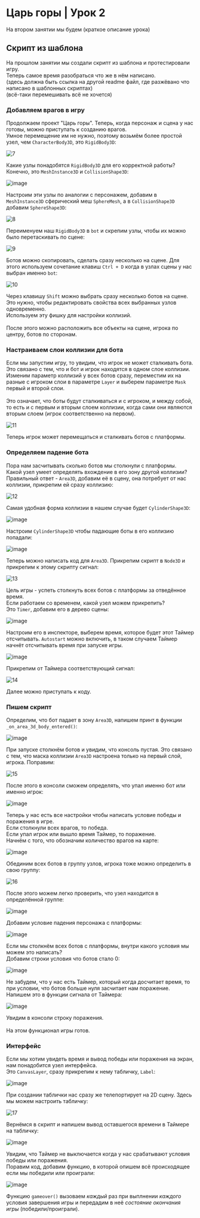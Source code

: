 # Царь горы | Урок 2

На втором занятии мы будем (краткое описание урока)

## Скрипт из шаблона

На прошлом занятии мы создали скрипт из шаблона и протестировали игру.\
Теперь самое время разобраться что же в нём написано.\
(здесь должна быть ссылка на другой readme файл, где разжёвано что написано в шаблонных скриптах)\
(всё-таки перемешивать всё не хочется)

### Добавляем врагов в игру

Продолжаем проект "Царь горы".
Теперь, когда персонаж и сцена у нас готовы, можно приступать к созданию врагов.\
Умное перемещение им не нужно, поэтому возьмём более простой узел, чем `CharacterBody3D`, это `RigidBody3D`:

![7](https://github.com/user-attachments/assets/bed0b9c6-971b-48ea-9759-b87ac5eb14fd)

Какие узлы понадобятся `RigidBody3D` для его корректной работы?
Конечно, это `MeshInstance3D` и `CollisionShape3D`:

![image](https://github.com/user-attachments/assets/da6af2cf-6043-407d-8601-00544e26d39d)

Настроим эти узлы по аналогии с персонажем, добавим в `MeshInstance3D` сферический меш `SphereMesh`, а в `CollisionShape3D` добавим `SphereShape3D`:

![8](https://github.com/user-attachments/assets/92f36613-2af6-494b-ac5d-140e8ecc9419)

Переименуем наш `RigidBody3D` в `bot` и скрепим узлы, чтобы их можно было перетаскивать по сцене:

![9](https://github.com/user-attachments/assets/45f68d3b-d881-4bec-bd64-c3c386c46bb2)

Ботов можно скопировать, сделать сразу несколько на сцене. Для этого используем сочетание клавиш `Ctrl + D` когда в узлах сцены у нас выбран именно `bot`:

![10](https://github.com/user-attachments/assets/62aa985b-04c7-401f-86f2-0864155adb58)

Через клавишу `Shift` можно выбрать сразу несколько ботов на сцене. Это нужно, чтобы редактировать свойства всех выбранных узлов одновременно.\
Используем эту фишку для настройки коллизий.\
\
После этого можно расположить все объекты на сцене, игрока по центру, ботов по сторонам.

### Настраиваем слои коллизии для бота

Если мы запустим игру, то увидим, что игрок не может сталкивать бота.\
Это связано с тем, что и бот и игрок находятся в одном слое коллизии.\
Изменим параметр коллизий у всех ботов сразу, переместим их на разные с игроком слои в параметре `Layer` и выберем параметре `Mask` первый и второй слои.\
\
Это означает, что боты будут сталкиваться и с игроком, и между собой, то есть и с первым и вторым слоем коллизии, когда сами они являются вторым слоем (игрок соответственно на первом).

![11](https://github.com/user-attachments/assets/4c5c36ee-116e-4942-8446-44681b666fe5)

Теперь игрок может перемещаться и сталкивать ботов с платформы.

### Определяем падение бота

Пора нам засчитывать сколько ботов мы столкнули с платформы.\
Какой узел умеет определять вхождение в его зону другой коллизии?\
Правильный ответ - `Area3D`, добавим её в сцену, она потребует от нас коллизии, прикрепим ей сразу коллизию:

![12](https://github.com/user-attachments/assets/c1fb1b8d-00f9-4eef-a20a-26250019fd74)

Самая удобная форма коллизии в нашем случае будет `CylinderShape3D`:

![image](https://github.com/user-attachments/assets/07c326b0-0536-467a-b9f1-7d3e9a05da15)

Настроим `CylinderShape3D` чтобы падающие боты в его коллизию попадали:

![image](https://github.com/user-attachments/assets/be2d81ed-13a9-4c83-9dd7-adf1f7e5c421)

Теперь можно написать код для `Area3D`. Прикрепим скрипт в `Node3D` и прикрепим к этому скрипту сигнал:

![13](https://github.com/user-attachments/assets/7d4610c5-5e24-417c-88cd-d53d0a676b34)

Цель игры - успеть столкнуть всех ботов с платформы за отведённое время.\
Если работаем со временем, какой узел можем прикрепить?\
Это `Timer`, добавим его в дерево сцены:

![image](https://github.com/user-attachments/assets/5416c774-01d1-45f2-ae59-57817268fff2)

Настроим его в инспекторе, выберем время, которое будет этот Таймер отсчитывать. `Autostart` можно включить, в таком случаем Таймер начнёт отсчитывать время при запуске игры.

![image](https://github.com/user-attachments/assets/2962e5bb-cde6-4e7e-9064-24f1cd64e14b)

Прикрепим от Таймера соответствующий сигнал:

![14](https://github.com/user-attachments/assets/647c85c6-7b0d-450e-bf2b-b3db2c59eec4)

Далее можно приступать к коду.

### Пишем скрипт

Определим, что бот падает в зону `Area3D`, напишем принт в функции `_on_area_3d_body_entered()`:

![image](https://github.com/user-attachments/assets/3a556018-152e-4ea4-905e-de2f153fd312)

При запуске столкнём ботов и увидим, что консоль пустая. Это связано с тем, что маска коллизии `Area3D` настроена только на первый слой, игрока. Поправим:

![15](https://github.com/user-attachments/assets/beb4d3b1-030d-4888-a891-f6d4d092facd)

После этого в консоли сможем определять, что упал именно бот или именно игрок:

![image](https://github.com/user-attachments/assets/cbe4815c-c1df-4bc2-95c3-f52b152ba2b0)

Теперь у нас есть все настройки чтобы написать условие победы и поражения в игре.\
Если столкнули всех врагов, то победа.\
Если упал игрок или вышло время Таймер, то поражение.
\
Начнём с того, что обозначим количество врагов на карте:

![image](https://github.com/user-attachments/assets/92d5d5f6-3154-425d-a6fb-e444eb0dffe8)

Обединим всех ботов в группу узлов, игрока тоже можно определить в свою группу:

![16](https://github.com/user-attachments/assets/64b107af-7390-4be5-8f20-1de2e8b107d1)

После этого можем легко проверить, что узел находится в определённой группе:

![image](https://github.com/user-attachments/assets/18f9d69a-c580-4953-8fa4-762c169574ea)

Добавим условие падения персонажа с платформы:

![image](https://github.com/user-attachments/assets/57967ed1-4236-4157-8559-0afac2424513)

Если мы столкнём всех ботов с платформы, внутри какого условия мы можем это написать?\
Добавим строки условия что ботов стало 0:

![image](https://github.com/user-attachments/assets/60fb22ce-7e39-45bd-bf10-8aedfb09d7e9)

Не забудем, что у нас есть Таймер, который когда досчитает время, то при условии, что ботов больше нуля засчитает нам поражение.\
Напишем это в функции сигнала от Таймера:

![image](https://github.com/user-attachments/assets/6475c9ea-c933-4e19-93c0-d3829088793b)

Увидим в консоли строку поражения.\
\
На этом функционал игры готов.

### Интерфейс

Если мы хотим увидеть время и вывод победы или поражения на экран, нам понадобится узел интерфейса.\
Это `CanvasLayer`, сразу прикрепим к нему табличку, `Label`:

![image](https://github.com/user-attachments/assets/4587753a-0132-46b7-a379-6e635a285292)

При создании таблички нас сразу же телепортирует на 2D сцену. Здесь мы можем настроить табличку:

![17](https://github.com/user-attachments/assets/25629f7e-2d66-422d-850e-d91975571c92)

Вернёмся в скрипт и напишем вывод оставшегося времени в Таймере на табличку:

![image](https://github.com/user-attachments/assets/a1dfb09e-945b-4d53-b62b-788388af413c)

Увидим, что Таймер не выключается когда у нас срабатывают условия победы или поражения.\
Поравим код, добавим функцию, в которой опишем всё происходящее если мы победили или проиграли:

![image](https://github.com/user-attachments/assets/c6da52ec-32af-4a14-9c85-e6941611fbd6)

Функцию `gameover()` вызоваем *каждый* раз при выплнении *каждого* условия завершения игры и передадим в неё *состояние окончания игры* (победили/проиграли).

















